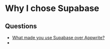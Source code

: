 # Why I chose Supabase

## Questions

* [What made you use Supabase over Appwrite?](https://www.reddit.com/r/SaaS/comments/1bc5z97/comment/kuft77n/?utm\_source=share\&utm\_medium=web3x\&utm\_name=web3xcss\&utm\_term=1\&utm\_content=share\_button)
*
